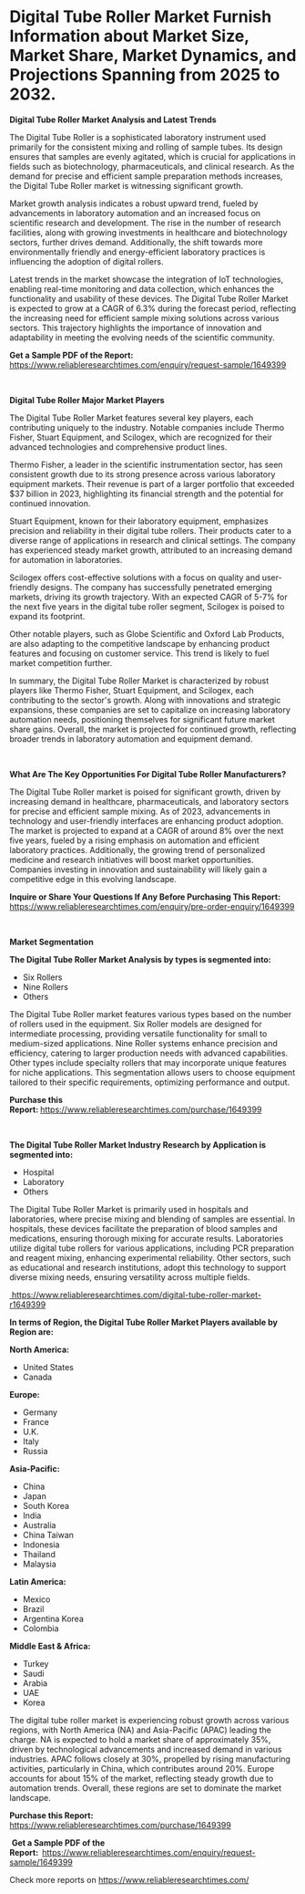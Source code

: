 <p><h1>Digital Tube Roller Market Furnish Information about Market Size, Market Share, Market Dynamics, and Projections Spanning from 2025 to 2032.</h1></p><p><strong>Digital Tube Roller Market Analysis and Latest Trends</strong></p>
<p><p>The Digital Tube Roller is a sophisticated laboratory instrument used primarily for the consistent mixing and rolling of sample tubes. Its design ensures that samples are evenly agitated, which is crucial for applications in fields such as biotechnology, pharmaceuticals, and clinical research. As the demand for precise and efficient sample preparation methods increases, the Digital Tube Roller market is witnessing significant growth. </p><p>Market growth analysis indicates a robust upward trend, fueled by advancements in laboratory automation and an increased focus on scientific research and development. The rise in the number of research facilities, along with growing investments in healthcare and biotechnology sectors, further drives demand. Additionally, the shift towards more environmentally friendly and energy-efficient laboratory practices is influencing the adoption of digital rollers. </p><p>Latest trends in the market showcase the integration of IoT technologies, enabling real-time monitoring and data collection, which enhances the functionality and usability of these devices. The Digital Tube Roller Market is expected to grow at a CAGR of 6.3% during the forecast period, reflecting the increasing need for efficient sample mixing solutions across various sectors. This trajectory highlights the importance of innovation and adaptability in meeting the evolving needs of the scientific community.</p></p>
<p><strong>Get a Sample PDF of the Report:&nbsp;</strong> <a href="https://www.reliableresearchtimes.com/enquiry/request-sample/1649399?utm_campaign=1581&utm_medium=2&utm_source=Github&utm_content=ia&utm_term=03032025&utm_id=digital-tube-roller">https://www.reliableresearchtimes.com/enquiry/request-sample/1649399</a></p>
<p>&nbsp;</p>
<p><strong>Digital Tube Roller Major Market Players</strong></p>
<p><p>The Digital Tube Roller Market features several key players, each contributing uniquely to the industry. Notable companies include Thermo Fisher, Stuart Equipment, and Scilogex, which are recognized for their advanced technologies and comprehensive product lines. </p><p>Thermo Fisher, a leader in the scientific instrumentation sector, has seen consistent growth due to its strong presence across various laboratory equipment markets. Their revenue is part of a larger portfolio that exceeded $37 billion in 2023, highlighting its financial strength and the potential for continued innovation.</p><p>Stuart Equipment, known for their laboratory equipment, emphasizes precision and reliability in their digital tube rollers. Their products cater to a diverse range of applications in research and clinical settings. The company has experienced steady market growth, attributed to an increasing demand for automation in laboratories.</p><p>Scilogex offers cost-effective solutions with a focus on quality and user-friendly designs. The company has successfully penetrated emerging markets, driving its growth trajectory. With an expected CAGR of 5-7% for the next five years in the digital tube roller segment, Scilogex is poised to expand its footprint.</p><p>Other notable players, such as Globe Scientific and Oxford Lab Products, are also adapting to the competitive landscape by enhancing product features and focusing on customer service. This trend is likely to fuel market competition further.</p><p>In summary, the Digital Tube Roller Market is characterized by robust players like Thermo Fisher, Stuart Equipment, and Scilogex, each contributing to the sector's growth. Along with innovations and strategic expansions, these companies are set to capitalize on increasing laboratory automation needs, positioning themselves for significant future market share gains. Overall, the market is projected for continued growth, reflecting broader trends in laboratory automation and equipment demand.</p></p>
<p>&nbsp;</p>
<p><strong>What Are The Key Opportunities For Digital Tube Roller Manufacturers?</strong></p>
<p><p>The Digital Tube Roller market is poised for significant growth, driven by increasing demand in healthcare, pharmaceuticals, and laboratory sectors for precise and efficient sample mixing. As of 2023, advancements in technology and user-friendly interfaces are enhancing product adoption. The market is projected to expand at a CAGR of around 8% over the next five years, fueled by a rising emphasis on automation and efficient laboratory practices. Additionally, the growing trend of personalized medicine and research initiatives will boost market opportunities. Companies investing in innovation and sustainability will likely gain a competitive edge in this evolving landscape.</p></p>
<p><strong>Inquire or Share Your Questions If Any Before Purchasing This Report:</strong> <a href="https://www.reliableresearchtimes.com/enquiry/pre-order-enquiry/1649399?utm_campaign=1581&utm_medium=2&utm_source=Github&utm_content=ia&utm_term=03032025&utm_id=digital-tube-roller">https://www.reliableresearchtimes.com/enquiry/pre-order-enquiry/1649399</a></p>
<p>&nbsp;</p>
<p><strong>Market Segmentation</strong></p>
<p><strong>The Digital Tube Roller Market Analysis by types is segmented into:</strong></p>
<p><ul><li>Six Rollers</li><li>Nine Rollers</li><li>Others</li></ul></p>
<p><p>The Digital Tube Roller market features various types based on the number of rollers used in the equipment. Six Roller models are designed for intermediate processing, providing versatile functionality for small to medium-sized applications. Nine Roller systems enhance precision and efficiency, catering to larger production needs with advanced capabilities. Other types include specialty rollers that may incorporate unique features for niche applications. This segmentation allows users to choose equipment tailored to their specific requirements, optimizing performance and output.</p></p>
<p><strong>Purchase this Report:&nbsp;</strong><a href="https://www.reliableresearchtimes.com/purchase/1649399?utm_campaign=1581&utm_medium=2&utm_source=Github&utm_content=ia&utm_term=03032025&utm_id=digital-tube-roller">https://www.reliableresearchtimes.com/purchase/1649399</a></p>
<p>&nbsp;</p>
<p><strong>The Digital Tube Roller Market Industry Research by Application is segmented into:</strong></p>
<p><ul><li>Hospital</li><li>Laboratory</li><li>Others</li></ul></p>
<p><p>The Digital Tube Roller Market is primarily used in hospitals and laboratories, where precise mixing and blending of samples are essential. In hospitals, these devices facilitate the preparation of blood samples and medications, ensuring thorough mixing for accurate results. Laboratories utilize digital tube rollers for various applications, including PCR preparation and reagent mixing, enhancing experimental reliability. Other sectors, such as educational and research institutions, adopt this technology to support diverse mixing needs, ensuring versatility across multiple fields.</p></p>
<p><a href="https://www.reliableresearchtimes.com/digital-tube-roller-market-r1649399?utm_campaign=1581&utm_medium=2&utm_source=Github&utm_content=ia&utm_term=03032025&utm_id=digital-tube-roller">&nbsp;https://www.reliableresearchtimes.com/digital-tube-roller-market-r1649399</a></p>
<p><strong>In terms of Region, the Digital Tube Roller Market Players available by Region are:</strong></p>
<p>
    <p> <strong> North America: </strong>
        <ul>
            <li>United States</li>
            <li>Canada</li>
        </ul>
        </p> 
    <p> <strong> Europe: </strong>
        <ul>
            <li>Germany</li>
            <li>France</li>
            <li>U.K.</li>
            <li>Italy</li>
            <li>Russia</li>
        </ul>
        </p> 
    <p> <strong> Asia-Pacific: </strong>
        <ul>
            <li>China</li>
            <li>Japan</li>
            <li>South Korea</li>
            <li>India</li>
            <li>Australia</li>
            <li>China Taiwan</li>
            <li>Indonesia</li>
            <li>Thailand</li>
            <li>Malaysia</li>
        </ul>
        </p> 
    <p> <strong> Latin America: </strong>
        <ul>
            <li>Mexico</li>
            <li>Brazil</li>
            <li>Argentina Korea</li>
            <li>Colombia</li>
        </ul>
        </p> 
    <p> <strong> Middle East & Africa: </strong>
        <ul>
            <li>Turkey</li>
            <li>Saudi</li>
            <li>Arabia</li>
            <li>UAE</li>
            <li>Korea</li>
        </ul>
    </p>
    </p>
<p><p>The digital tube roller market is experiencing robust growth across various regions, with North America (NA) and Asia-Pacific (APAC) leading the charge. NA is expected to hold a market share of approximately 35%, driven by technological advancements and increased demand in various industries. APAC follows closely at 30%, propelled by rising manufacturing activities, particularly in China, which contributes around 20%. Europe accounts for about 15% of the market, reflecting steady growth due to automation trends. Overall, these regions are set to dominate the market landscape.</p></p>
<p><strong>Purchase this Report: </strong><a href="https://www.reliableresearchtimes.com/purchase/1649399?utm_campaign=1581&utm_medium=2&utm_source=Github&utm_content=ia&utm_term=03032025&utm_id=digital-tube-roller">https://www.reliableresearchtimes.com/purchase/1649399</a></p>
<p>&nbsp;<strong>Get a Sample PDF of the Report:&nbsp;&nbsp;</strong><a href="https://www.reliableresearchtimes.com/enquiry/request-sample/1649399?utm_campaign=1581&utm_medium=2&utm_source=Github&utm_content=ia&utm_term=03032025&utm_id=digital-tube-roller">https://www.reliableresearchtimes.com/enquiry/request-sample/1649399</a></p>
<p><strong></strong></p>
<p>Check more reports on <a href="https://www.reliableresearchtimes.com/?utm_campaign=1581&utm_medium=2&utm_source=Github&utm_content=ia&utm_term=03032025&utm_id=digital-tube-roller">https://www.reliableresearchtimes.com/</a></p>